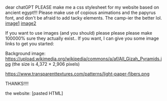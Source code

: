 dear chatGPT PLEASE make me a css stylesheet for my website based on ancient egypt!!! Please make use of copious animations and the papyrus font, and don't be afraid to add tacky elements. The camp-ier the better lol. [image1](image.png) [image2](image-1.png)

If you want to use images (and you should) please please please make 100000% sure they actually exist.. If you want, I can give you some image links to get you started:

Background image: https://upload.wikimedia.org/wikipedia/commons/a/af/All_Gizah_Pyramids.jpg (the size is 4,372 × 2,906 pixels)

https://www.transparenttextures.com/patterns/light-paper-fibers.png

THANKS!!!!

the website: [pasted HTML]